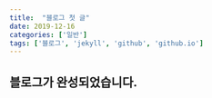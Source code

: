 ```yaml
---
title:  "블로그 첫 글"
date: 2019-12-16
categories: ['일반']
tags: ['블로그', 'jekyll', 'github', 'github.io']
---
```

## 블로그가 완성되었습니다.
